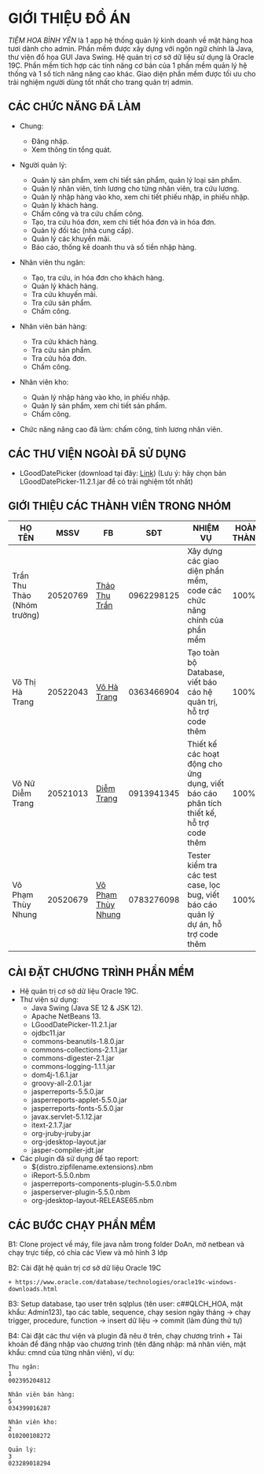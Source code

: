 # GIỚI THIỆU ĐỒ ÁN

*TIỆM HOA BÌNH YÊN* là 1 app hệ thống quản lý kinh doanh về mặt hàng hoa tươi dành cho admin. Phần mềm được xây dựng với ngôn ngữ chính là Java, thư viện đồ họa GUI Java Swing. Hệ quản trị cơ sở dữ liệu sử dụng là Oracle 19C. Phần mềm tích hợp các tính năng cơ bản của 1 phần mềm quản lý hệ thống và 1 số tích năng nâng cao khác. Giao diện phần mềm được tối ưu cho trải nghiệm người dùng tốt nhất cho trang quản trị admin.

## CÁC CHỨC NĂNG ĐÃ LÀM

- Chung: 
	
    * Đăng nhập.
    * Xem thông tin tổng quát.

- Người quản lý:

    * Quản lý sản phẩm, xem chi tiết sản phẩm, quản lý loại sản phẩm.
    * Quản lý nhân viên, tính lương cho từng nhân viên, tra cứu lương.
    * Quản lý nhập hàng vào kho, xem chi tiết phiếu nhập, in phiếu nhập.
    * Quản lý khách hàng.
    * Chấm công và tra cứu chấm công.
    * Tạo, tra cứu hóa đơn, xem chi tiết hóa đơn và in hóa đơn.
    * Quản lý đối tác (nhà cung cấp).
    * Quản lý các khuyến mãi.
    * Báo cáo, thống kê doanh thu và số tiền nhập hàng.

- Nhân viên thu ngân:

    * Tạo, tra cứu, in hóa đơn cho khách hàng.
    * Quản lý khách hàng.
    * Tra cứu khuyến mãi.
    * Tra cứu sản phẩm.
    * Chấm công.

- Nhân viên bán hàng: 
    
    * Tra cứu khách hàng.
    * Tra cứu sản phẩm.
    * Tra cứu hóa đơn.
    * Chấm công.
    
- Nhân viên kho:

    * Quản lý nhập hàng vào kho, in phiếu nhập.
    * Quản lý sản phẩm, xem chi tiết sản phẩm.
    * Chấm công.

- Chức năng nâng cao đã làm: chấm công, tính lương nhân viên.

## CÁC THƯ VIỆN NGOÀI ĐÃ SỬ DỤNG
- LGoodDatePicker (download tại đây: [Link](https://github.com/LGoodDatePicker/LGoodDatePicker/releases))
(Lưu ý: hãy chọn bản LGoodDatePicker-11.2.1.jar để có trải nghiệm tốt nhất)

## GIỚI THIỆU CÁC THÀNH VIÊN TRONG NHÓM
| HỌ TÊN | MSSV | FB | SĐT | NHIỆM VỤ | HOÀN THÀNH |
| ------ | ---- | -- | --- | -------- | ---------- |
| Trần Thu Thảo (Nhóm trưởng) | 20520769 | [Thảo Thu Trần](https://www.facebook.com/thaoktk0508) | 0962298125 | Xây dựng các giao diện phần mềm, code các chức năng chính của phần mềm | 100% |
| Võ Thị Hà Trang | 20522043 | [Võ Hà Trang](https://www.facebook.com/h4ch4n) | 0363466904 | Tạo toàn bộ Database, viết báo cáo hệ quản trị, hỗ trợ code thêm | 100% |
| Võ Nữ Diễm Trang | 20521013 | [Diễm Trang](https://www.facebook.com/vo.nu.diem.trang.ltd) | 0913941345 | Thiết kế các hoạt động cho ứng dụng, viết báo cáo phân tích thiết kế, hỗ trợ code thêm | 100% |
| Võ Phạm Thùy Nhung | 20520679 | [Võ Phạm Thùy Nhung](https://www.facebook.com/linh.phong.1829405) | 0783276098 | Tester kiểm tra các test case, lọc bug, viết báo cáo quản lý dự án, hỗ trợ code thêm | 100% |

## CÀI ĐẶT CHƯƠNG TRÌNH PHẦN MỀM

- Hệ quản trị cơ sở dữ liệu Oracle 19C.
- Thư viện sử dụng:
    * Java Swing (Java SE 12 & JSK 12).
    * Apache NetBeans 13.
    * LGoodDatePicker-11.2.1.jar
    * ojdbc11.jar
    * commons-beanutils-1.8.0.jar
    * commons-collections-2.1.1.jar
    * commons-digester-2.1.jar
    * commons-logging-1.1.1.jar
    * dom4j-1.6.1.jar
    * groovy-all-2.0.1.jar
    * jasperreports-5.5.0.jar
    * jasperreports-applet-5.5.0.jar
    * jasperreports-fonts-5.5.0.jar
    * javax.servlet-5.1.12.jar
    * itext-2.1.7.jar
    * org-jruby-jruby.jar
    * org-jdesktop-layout.jar
    * jasper-compiler-jdt.jar
- Các plugin đã sử dụng để tạo report:
    * ${distro.zipfilename.extensions}.nbm
    * iReport-5.5.0.nbm
    * jasperreports-components-plugin-5.5.0.nbm
    * jasperserver-plugin-5.5.0.nbm
    * org-jdesktop-layout-RELEASE65.nbm

## CÁC BƯỚC CHẠY PHẦN MỀM

B1: Clone project về máy, file java nằm trong folder DoAn, mở netbean và chạy trực tiếp, có chia các View và mô hình 3 lớp

B2: Cài đặt hệ quản trị cơ sở dữ liệu Oracle 19C

    + https://www.oracle.com/database/technologies/oracle19c-windows-downloads.html
    
B3: Setup database, tạo user trên sqlplus (tên user: c##QLCH_HOA, mật khẩu: Admin123), tạo các table, sequence, chạy sesion ngày tháng -> chạy trigger, procedure, function -> insert dữ liệu -> commit (làm đúng thứ tự)

B4: Cài đặt các thư viện và plugin đã nêu ở trên, chạy chương trình
    + Tài khoản để đăng nhập vào chương trình (tên đăng nhập: mã nhân viên, mật khẩu: cmnd của từng nhân viên), ví dụ: 


	Thu ngân:
	1
	002395204812

	Nhân viên bán hàng: 
	5
	034399016287

	Nhân viên kho:
	2
	010200108272
	
	Quản lý: 
	3
	023289018294

